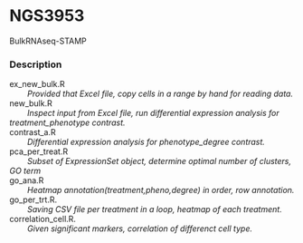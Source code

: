# NGS3953
BulkRNAseq-STAMP
### Description 
ex_new_bulk.R     
&nbsp;&nbsp; &nbsp;&nbsp; &nbsp;  _Provided that Excel file, copy cells in a range by hand for reading data._ <br/>
new_bulk.R        
&nbsp;&nbsp; &nbsp;&nbsp; &nbsp;   _Inspect input from Excel file, run differential expression analysis for treatment\_phenotype contrast._ <br/> 
contrast_a.R    
&nbsp;&nbsp; &nbsp;&nbsp; &nbsp;   _Differential expression analysis for phenotype\_degree contrast._ <br/>
pca_per_treat.R    
&nbsp;&nbsp; &nbsp;&nbsp; &nbsp;   _Subset of ExpressionSet object, determine optimal number of clusters, GO term_  <br/>
go_ana.R   
&nbsp;&nbsp; &nbsp;&nbsp; &nbsp;  _Heatmap annotation(treatment,pheno,degree) in order, row annotation._ <br/>
go_per_trt.R.   
&nbsp;&nbsp; &nbsp;&nbsp; &nbsp;   _Saving CSV file per treatment in a loop, heatmap of each treatment._ <br/>
correlation_cell.R.   
&nbsp;&nbsp; &nbsp;&nbsp; &nbsp;   _Given significant markers, correlation of differenct cell type._ <br/>
 
